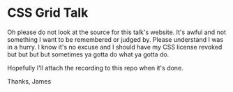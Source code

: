 # CSS Grid Talk

Oh please do not look at the source for this talk's website. It's awful and not something I want to be remembered or judged by. Please understand I was in a hurry. I know it's no excuse and I should have my CSS license revoked but but but but sometimes ya gotta do what ya gotta do.

Hopefully I'll attach the recording to this repo when it's done.

Thanks,
James